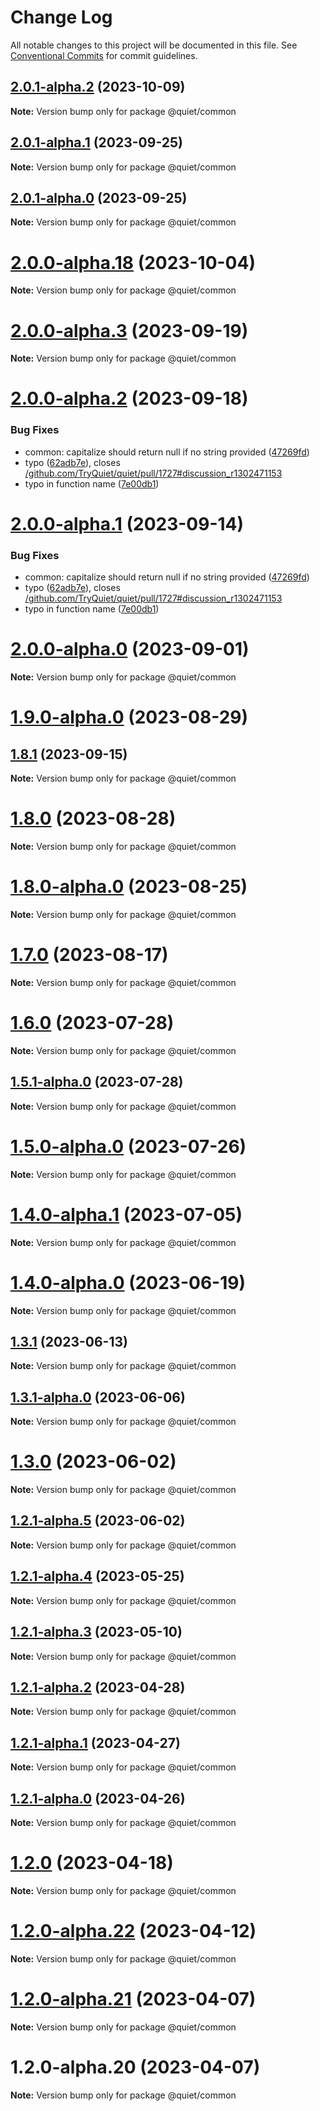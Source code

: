 # Change Log

All notable changes to this project will be documented in this file.
See [Conventional Commits](https://conventionalcommits.org) for commit guidelines.

## [2.0.1-alpha.2](https://github.com/TryQuiet/quiet/compare/@quiet/common@2.0.1-alpha.1...@quiet/common@2.0.1-alpha.2) (2023-10-09)

**Note:** Version bump only for package @quiet/common





## [2.0.1-alpha.1](https://github.com/TryQuiet/quiet/compare/@quiet/common@2.0.1-alpha.0...@quiet/common@2.0.1-alpha.1) (2023-09-25)

**Note:** Version bump only for package @quiet/common





## [2.0.1-alpha.0](https://github.com/TryQuiet/quiet/compare/@quiet/common@2.0.0-alpha.3...@quiet/common@2.0.1-alpha.0) (2023-09-25)

**Note:** Version bump only for package @quiet/common





# [2.0.0-alpha.18](https://github.com/TryQuiet/quiet/compare/@quiet/common@2.0.0-alpha.3...@quiet/common@2.0.0-alpha.18) (2023-10-04)

**Note:** Version bump only for package @quiet/common





# [2.0.0-alpha.3](https://github.com/TryQuiet/quiet/compare/@quiet/common@2.0.0-alpha.2...@quiet/common@2.0.0-alpha.3) (2023-09-19)

**Note:** Version bump only for package @quiet/common





# [2.0.0-alpha.2](https://github.com/TryQuiet/quiet/compare/@quiet/common@1.8.1...@quiet/common@2.0.0-alpha.2) (2023-09-18)


### Bug Fixes

* common:  capitalize should return null if no string provided ([47269fd](https://github.com/TryQuiet/quiet/commit/47269fd48150c93cb6ede2bf833be05d5f893ab8))
* typo ([62adb7e](https://github.com/TryQuiet/quiet/commit/62adb7e3a11cee2da9418f11a79d38c871fb684e)), closes [/github.com/TryQuiet/quiet/pull/1727#discussion_r1302471153](https://github.com//github.com/TryQuiet/quiet/pull/1727/issues/discussion_r1302471153)
* typo in function name ([7e00db1](https://github.com/TryQuiet/quiet/commit/7e00db1eb8d868cfe6682a1fa75f7e90b3a496bb))





# [2.0.0-alpha.1](https://github.com/TryQuiet/quiet/compare/@quiet/common@2.0.0-alpha.0...@quiet/common@2.0.0-alpha.1) (2023-09-14)


### Bug Fixes

* common:  capitalize should return null if no string provided ([47269fd](https://github.com/TryQuiet/quiet/commit/47269fd48150c93cb6ede2bf833be05d5f893ab8))
* typo ([62adb7e](https://github.com/TryQuiet/quiet/commit/62adb7e3a11cee2da9418f11a79d38c871fb684e)), closes [/github.com/TryQuiet/quiet/pull/1727#discussion_r1302471153](https://github.com//github.com/TryQuiet/quiet/pull/1727/issues/discussion_r1302471153)
* typo in function name ([7e00db1](https://github.com/TryQuiet/quiet/commit/7e00db1eb8d868cfe6682a1fa75f7e90b3a496bb))





# [2.0.0-alpha.0](https://github.com/TryQuiet/quiet/compare/@quiet/common@1.9.0-alpha.0...@quiet/common@2.0.0-alpha.0) (2023-09-01)

**Note:** Version bump only for package @quiet/common





# [1.9.0-alpha.0](/compare/@quiet/common@1.8.0...@quiet/common@1.9.0-alpha.0) (2023-08-29)
## [1.8.1](https://github.com/TryQuiet/quiet/compare/@quiet/common@1.8.0...@quiet/common@1.8.1) (2023-09-15)

**Note:** Version bump only for package @quiet/common





# [1.8.0](/compare/@quiet/common@1.8.0-alpha.0...@quiet/common@1.8.0) (2023-08-28)

**Note:** Version bump only for package @quiet/common





# [1.8.0-alpha.0](https://github.com/TryQuiet/quiet/compare/@quiet/common@1.7.0...@quiet/common@1.8.0-alpha.0) (2023-08-25)

**Note:** Version bump only for package @quiet/common





# [1.7.0](https://github.com/TryQuiet/quiet/compare/@quiet/common@1.6.0...@quiet/common@1.7.0) (2023-08-17)

**Note:** Version bump only for package @quiet/common





# [1.6.0](https://github.com/TryQuiet/quiet/compare/@quiet/common@1.5.1-alpha.0...@quiet/common@1.6.0) (2023-07-28)

**Note:** Version bump only for package @quiet/common





## [1.5.1-alpha.0](https://github.com/TryQuiet/quiet/compare/@quiet/common@1.5.0-alpha.0...@quiet/common@1.5.1-alpha.0) (2023-07-28)

**Note:** Version bump only for package @quiet/common





# [1.5.0-alpha.0](https://github.com/TryQuiet/quiet/compare/@quiet/common@1.4.0-alpha.1...@quiet/common@1.5.0-alpha.0) (2023-07-26)

**Note:** Version bump only for package @quiet/common





# [1.4.0-alpha.1](https://github.com/TryQuiet/quiet/compare/@quiet/common@1.4.0-alpha.0...@quiet/common@1.4.0-alpha.1) (2023-07-05)

**Note:** Version bump only for package @quiet/common





# [1.4.0-alpha.0](https://github.com/TryQuiet/quiet/compare/@quiet/common@1.3.1...@quiet/common@1.4.0-alpha.0) (2023-06-19)

**Note:** Version bump only for package @quiet/common





## [1.3.1](https://github.com/TryQuiet/quiet/compare/@quiet/common@1.3.1-alpha.0...@quiet/common@1.3.1) (2023-06-13)

**Note:** Version bump only for package @quiet/common





## [1.3.1-alpha.0](https://github.com/TryQuiet/quiet/compare/@quiet/common@1.3.0...@quiet/common@1.3.1-alpha.0) (2023-06-06)

**Note:** Version bump only for package @quiet/common





# [1.3.0](https://github.com/TryQuiet/quiet/compare/@quiet/common@1.2.1-alpha.5...@quiet/common@1.3.0) (2023-06-02)

**Note:** Version bump only for package @quiet/common





## [1.2.1-alpha.5](https://github.com/TryQuiet/quiet/compare/@quiet/common@1.2.1-alpha.4...@quiet/common@1.2.1-alpha.5) (2023-06-02)

**Note:** Version bump only for package @quiet/common





## [1.2.1-alpha.4](https://github.com/TryQuiet/quiet/compare/@quiet/common@1.2.1-alpha.3...@quiet/common@1.2.1-alpha.4) (2023-05-25)

**Note:** Version bump only for package @quiet/common





## [1.2.1-alpha.3](https://github.com/TryQuiet/quiet/compare/@quiet/common@1.2.1-alpha.2...@quiet/common@1.2.1-alpha.3) (2023-05-10)

**Note:** Version bump only for package @quiet/common





## [1.2.1-alpha.2](https://github.com/TryQuiet/quiet/compare/@quiet/common@1.2.1-alpha.1...@quiet/common@1.2.1-alpha.2) (2023-04-28)

**Note:** Version bump only for package @quiet/common





## [1.2.1-alpha.1](https://github.com/TryQuiet/quiet/compare/@quiet/common@1.2.1-alpha.0...@quiet/common@1.2.1-alpha.1) (2023-04-27)

**Note:** Version bump only for package @quiet/common





## [1.2.1-alpha.0](https://github.com/TryQuiet/quiet/compare/@quiet/common@1.2.0...@quiet/common@1.2.1-alpha.0) (2023-04-26)

**Note:** Version bump only for package @quiet/common





# [1.2.0](https://github.com/TryQuiet/quiet/compare/@quiet/common@1.2.0-alpha.22...@quiet/common@1.2.0) (2023-04-18)

**Note:** Version bump only for package @quiet/common





# [1.2.0-alpha.22](https://github.com/TryQuiet/quiet/compare/@quiet/common@1.2.0-alpha.21...@quiet/common@1.2.0-alpha.22) (2023-04-12)

**Note:** Version bump only for package @quiet/common





# [1.2.0-alpha.21](https://github.com/TryQuiet/quiet/compare/@quiet/common@1.2.0-alpha.20...@quiet/common@1.2.0-alpha.21) (2023-04-07)

**Note:** Version bump only for package @quiet/common





# 1.2.0-alpha.20 (2023-04-07)

**Note:** Version bump only for package @quiet/common
